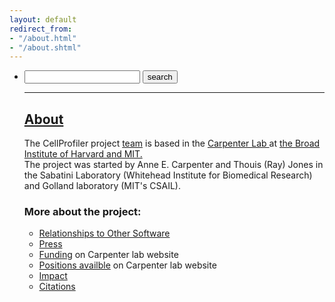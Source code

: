 ```yaml
---
layout: default
redirect_from:
- "/about.html"
- "/about.shtml"
---
```

<section>
    <div class="row">
        <div class="column-12">
            <ul>
                <li class="navsearch">
                    <form action="http://google.com/search" method="get" onsubmit="location.href = this.action + '?&amp;q=%2Bsite:cellprofiler.org+' + this.query.value; return false;">
                        <input maxlength="255" name="query" size="20" type="text" value=""> <input type="submit" value="search">
                    </form>
                </li>
                <li style="list-style: none; display: inline">
                    <hr>
                    <a href="#about" id="About" name="About">
                    <h2>About</h2></a>
                    <p>The CellProfiler project&nbsp;<a href="https://personal.broadinstitute.org/anne/people.html">team</a> is based in the&nbsp;<a href="https://personal.broadinstitute.org/anne/">Carpenter Lab&nbsp;</a>at&nbsp;<a href="http://www.broadinstitute.org/">the Broad Institute of Harvard and MIT.</a><br>
                The project was started by Anne E. Carpenter and Thouis (Ray) Jones in the Sabatini Laboratory (Whitehead Institute for Biomedical Research) and Golland laboratory (MIT's CSAIL).<br></p>
                <h3>More about the project:</h3>
                <p></p>
                <ul>
                    <li>
                        <a href="/interfaces/">Relationships to Other Software</a>
                    </li>
                    <li>
                        <a href="../press/">Press</a>
                    </li>
                    <li>
                        <a href="https://personal.broadinstitute.org/anne/funding.html">Funding</a> on Carpenter lab website
                    </li>
                    <li>
                        <a href="https://personal.broadinstitute.org/anne/positions.html">Positions availble</a> on Carpenter lab website
                    </li>
                    <li>
                        <a href="/impact/">Impact</a>
                    </li>
                    <li>
                        <a href="/citations/">Citations</a>
                    </li>
                </ul>
                <p></p>
            </li>
        </ul>
    </div>
</div>
</section>